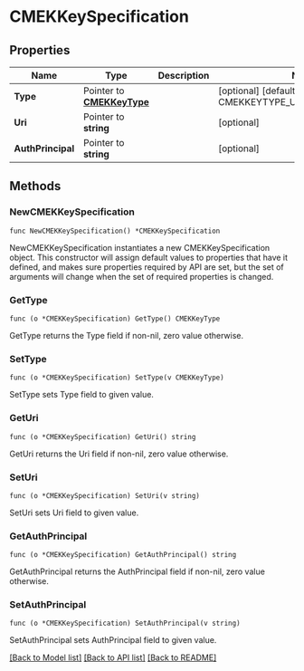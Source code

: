 # CMEKKeySpecification

## Properties

Name | Type | Description | Notes
------------ | ------------- | ------------- | -------------
**Type** | Pointer to [**CMEKKeyType**](CMEKKeyType.md) |  | [optional] [default to CMEKKEYTYPE_UNKNOWN_KEY_TYPE]
**Uri** | Pointer to **string** |  | [optional] 
**AuthPrincipal** | Pointer to **string** |  | [optional] 

## Methods

### NewCMEKKeySpecification

`func NewCMEKKeySpecification() *CMEKKeySpecification`

NewCMEKKeySpecification instantiates a new CMEKKeySpecification object.
This constructor will assign default values to properties that have it defined,
and makes sure properties required by API are set, but the set of arguments
will change when the set of required properties is changed.

### GetType

`func (o *CMEKKeySpecification) GetType() CMEKKeyType`

GetType returns the Type field if non-nil, zero value otherwise.

### SetType

`func (o *CMEKKeySpecification) SetType(v CMEKKeyType)`

SetType sets Type field to given value.

### GetUri

`func (o *CMEKKeySpecification) GetUri() string`

GetUri returns the Uri field if non-nil, zero value otherwise.

### SetUri

`func (o *CMEKKeySpecification) SetUri(v string)`

SetUri sets Uri field to given value.

### GetAuthPrincipal

`func (o *CMEKKeySpecification) GetAuthPrincipal() string`

GetAuthPrincipal returns the AuthPrincipal field if non-nil, zero value otherwise.

### SetAuthPrincipal

`func (o *CMEKKeySpecification) SetAuthPrincipal(v string)`

SetAuthPrincipal sets AuthPrincipal field to given value.


[[Back to Model list]](../README.md#documentation-for-models) [[Back to API list]](../README.md#documentation-for-api-endpoints) [[Back to README]](../README.md)


